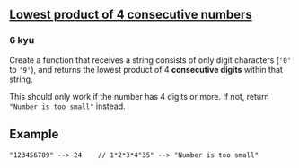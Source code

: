 <h2><a href=https://www.codewars.com/kata/554e52e7232cdd05650000a0/train/javascript/68cbfb0975ad92a6e2ad5b28 target="_blank">Lowest product of 4 consecutive numbers</a></h2><h3>6 kyu</h3><p>Create a function that receives a string consists of only digit characters (<code>'0'</code> to <code>'9'</code>), and returns the lowest product of 4 <strong>consecutive digits</strong> within that string.</p><p>This should only work if the number has 4 digits or more. If not, return <code>"Number is too small"</code> instead.</p><h2 id="example">Example</h2><pre><code class="language-javascript"><span class="cm-string">"123456789"</span> <span class="cm-operator">--&gt;</span> <span class="cm-number">24</span>    <span class="cm-comment">// 1*2*3*4</span><span class="cm-string">"35"</span> <span class="cm-operator">--&gt;</span> <span class="cm-string">"Number is too small"</span></code></pre>